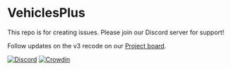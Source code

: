 # VehiclesPlus

This repo is for creating issues. Please join our Discord server for support!

Follow updates on the v3 recode on our [Project board](https://github.com/SBDPlugins/VehiclesPlus/projects/1).

[![Discord](https://img.shields.io/discord/399547550580998146)](https://discord.gg/R6ax6z2) [![Crowdin](https://badges.crowdin.net/vehiclesplus-v3/localized.svg)](https://crowdin.com/project/vehiclesplus-v3)
